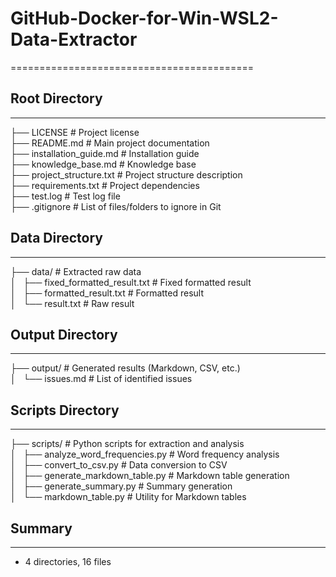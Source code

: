 # GitHub-Docker-for-Win-WSL2-Data-Extractor
==========================================

## Root Directory
-----------------
├── LICENSE                # Project license  
├── README.md              # Main project documentation  
├── installation_guide.md  # Installation guide  
├── knowledge_base.md      # Knowledge base  
├── project_structure.txt  # Project structure description  
├── requirements.txt       # Project dependencies  
├── test.log               # Test log file  
├── .gitignore             # List of files/folders to ignore in Git  

## Data Directory
-----------------
├── data/                  # Extracted raw data  
│   ├── fixed_formatted_result.txt  # Fixed formatted result  
│   ├── formatted_result.txt        # Formatted result  
│   └── result.txt                  # Raw result  

## Output Directory
-------------------
├── output/                # Generated results (Markdown, CSV, etc.)  
│   └── issues.md          # List of identified issues  

## Scripts Directory
--------------------
├── scripts/               # Python scripts for extraction and analysis  
│   ├── analyze_word_frequencies.py  # Word frequency analysis  
│   ├── convert_to_csv.py             # Data conversion to CSV  
│   ├── generate_markdown_table.py     # Markdown table generation  
│   ├── generate_summary.py            # Summary generation  
│   └── markdown_table.py              # Utility for Markdown tables  

## Summary
----------
- 4 directories, 16 files
